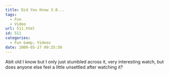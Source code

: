 ```yaml
---
title: Did You Know 3.0...
tags:
  - Fun
  - Video
url: 511.html
id: 511
categories:
  - Fun &amp; Videos
date: 2009-05-27 09:35:50
---
```


Abit old I know but I only just stumbled across it, very interesting watch, but does anyone else feel a little unsettled after watching it?

<!-- more -->

<object width="640" height="505" data="https://www.youtube.com/v/jpEnFwiqdx8&amp;hl=en&amp;fs=1" type="application/x-shockwave-flash"><param name="allowFullScreen" value="true" /><param name="allowscriptaccess" value="always" /><param name="src" value="https://www.youtube.com/v/jpEnFwiqdx8&amp;hl=en&amp;fs=1" /><param name="allowfullscreen" value="true" /></object>
